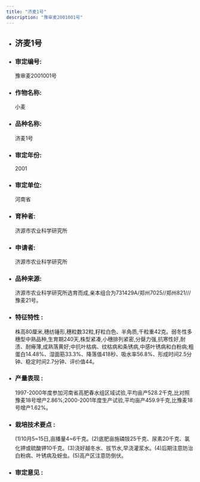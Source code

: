 ```yaml
---
title: "济麦1号"
description: "豫审麦2001001号"
---
```

* ## 济麦1号
* ###  审定编号:  
   豫审麦2001001号

*  ### 作物名称:  
   小麦

*   ###  品种名称: 
    济麦1号

*   ### 审定年份: 
    2001

*   ### 审定单位:  
    河南省

*   ### 育种者:  
    济源市农业科学研究所

*   ### 申请者:  
    济源市农业科学研究所

*   ### 品种来源:  
    济源市农业科学研究所选育而成,亲本组合为731429A/郑州7025//郑州821///豫麦21号。

*   ### 特征特性 : 
    株高80厘米,穗纺锤形,穗粒数32粒,籽粒白色、半角质,千粒重42克。弱冬性多穗型中熟品种,生育期240天,株型紧凑,小穗排列紧密,分蘖力强,抗寒性好,耐渍、耐瘠薄,成熟落黄好;中抗叶枯病、纹枯病和条锈病,中感叶锈病和白粉病;粗蛋白14.48%、湿面筋33.3%、降落值418秒、吸水率56.8%、形成时间2.5分钟、稳定时间2.7分钟、评价值44。

*   ### 产量表现 : 
    1997-2000年度参加河南省高肥春水组区域试验,平均亩产528.2千克,比对照豫麦18号增产2.86%;2000-2001年度生产试验,平均亩产459.9千克,比豫麦18号增产1.62%。

*   ### 栽培技术要点 : 
    (1)10月5~15日,亩播量4~6千克。(2)底肥亩施磷铵25千克、尿素20千克、氯化钾或硫酸钾10千克。(3)浇好越冬水、拔节水,早浇灌浆水。(4)后期注意防治白粉病、叶锈病及蚜虫。(5)高产区注意防倒伏。

*   ### 审定意见 : 
    
